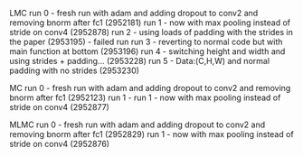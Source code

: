 LMC
run 0 - fresh run with adam and adding dropout to conv2 and removing bnorm after fc1 (2952181)
run 1 - now with max pooling instead of stride on conv4 (2952878)
run 2 - using loads of padding with the strides in the paper (2953195) - failed run
run 3 - reverting to normal code but with main function at bottom (2953196)
run 4 - switching height and width and using strides + padding... (2953228)
run 5 - Data:(C,H,W) and normal padding with no strides (2953230)

MC
run 0 - fresh run with adam and adding dropout to conv2 and removing bnorm after fc1 (2952123)
run 1 - run 1 - now with max pooling instead of stride on conv4 (2952877)

MLMC
run 0 - fresh run with adam and adding dropout to conv2 and removing bnorm after fc1 (2952829)
run 1 - now with max pooling instead of stride on conv4 (2952876)
